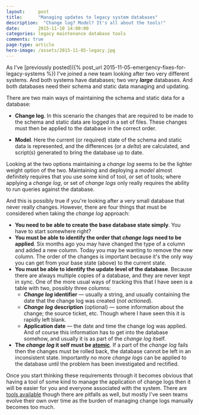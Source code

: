 ```yaml
---
layout: 	post
title:  	"Managing updates to legacy system databases"
description:  "Change log? Model? It's all about the tools!"
date:   	2015-11-10 14:00:00
categories: legacy maintenance database tools
comments: true
page-type: article
hero-image: /assets/2015-11-05-legacy.jpg
---
```


As I've [previously posted]({% post_url 2015-11-05-emergency-fixes-for-legacy-systems %}) I've joined a new team looking after two very different systems. And both systems have databases; two very **_large_** databases. And both databases need their schema and static data managing and updating.

There are two main ways of maintaining the schema and static data for a database:

* **Change log**. In this scenario the changes that are required to be made to the schema and static data are logged in a set of files. These changes must then be applied to the database in the correct order.

* **Model**. Here the current (or required) state of the schema and static data is represented, and the differences (or a _delta_) are calculated, and script(s) generated to bring the database up to date.

Looking at the two options maintaining a _change log_ seems to be the lighter weight option of the two. Maintaining and deploying a _model_ almost definitely requires that you use some kind of tool, or set of tools; where applying a _change log_, or set of _change logs_ only really requires the ability to run queries against the database.

And this is possibly true if you're looking after a very small database that never really changes. However, there are four things that must be considered when taking the _change log_ approach:

* **You need to be able to create the base database state simply**. You have to start somewhere right?
* **You must be able to identify the order that _change logs_ need to be applied**. Six months ago you may have changed the type of a column and added a new column. Today you may be wanting to remove the new column. The order of the changes is important because it's the only way you can get from your base state (above) to the current state.
* **You must be able to identify the update level of the database**. Because there are always multiple copies of a database, and they are never kept in sync. One of the more usual ways of tracking this that I have seen is a table with two, possibly three columns:
  * **_Change log_ identifier** &mdash; usually a string, and usually containing the date that the change log was created (_not actioned_).
  * **_Change log_ description** (optional) &mdash; some information about the change; the source ticket, etc. Though where I have seen this it is rapidly left blank.
  * **Application date** &mdash; the date and time the change log was applied.  
  And of course this information has to get into the database somehow, and usually it is as part of the _change log_ itself.
* **The _change log_ it self must be [atomic](<https://en.wikipedia.org/wiki/Atomicity_(database_systems)>)**. If a part of the _change log_ fails then the changes must be rolled back, the database cannot be left in an inconsistent state. Importantly no more _change logs_ can be applied to the database until the problem has been investigated and rectified.

Once you start thinking these requirements through it becomes obvious that having a tool of some kind to manage the application of change logs then it will be easier for you and everyone associated with the system. There are [tools available](https://www.google.co.uk/webhp?sourceid=chrome-instant&ion=1&espv=2&ie=UTF-8#q=database%20change%20log%20tool) though there are pitfalls as well, but mostly I've seen teams evolve their own over time as the burden of managing change logs manually becomes too much.
